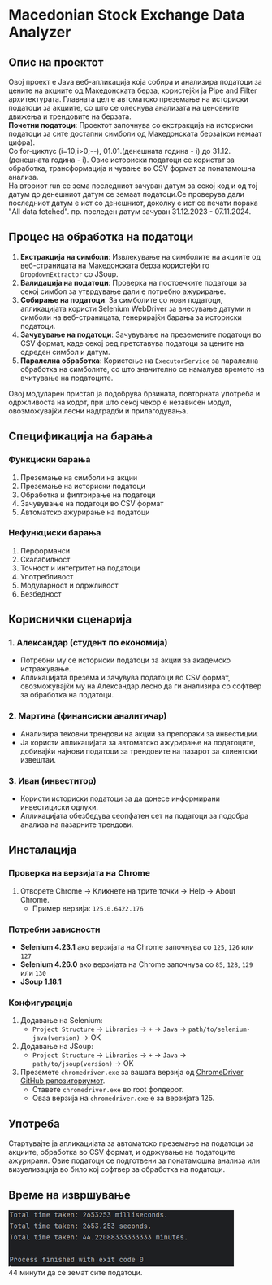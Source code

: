 # Macedonian Stock Exchange Data Analyzer

## Опис на проектот

Овој проект е Java веб-апликација која собира и анализира податоци за цените на акциите од Македонската берза, користејќи ја Pipe and Filter архитектурата. Главната цел е автоматско преземање на историски податоци за акциите, со што се олеснува анализата на ценовните движења и трендовите на берзата.<br>
<b>Почетни податоци</b>: Проектот започнува со екстракција на историски податоци за сите достапни симболи од Македонската берза(кои немаат цифра).<br>Со for-циклус (i=10;i>0;--), 01.01.(денешната година - i) до 31.12.(денешната година - i). Овие историски податоци се користат за обработка, трансформација и чување во CSV формат за понатамошна анализа.<br>На вториот run се зема последниот зачуван датум за секој код и од тој датум до денешниот датум се земаат податоци.Се проверува дали последниот датум е ист со денешниот, доколку е ист се печати порака "All data fetched". пр. последен датум зачуван 31.12.2023 - 07.11.2024.

## Процес на обработка на податоци

1. **Екстракција на симболи**: Извлекување на симболите на акциите од веб-страницата на Македонската берза користејќи го `DropdownExtractor` со JSoup.
2. **Валидација на податоци**: Проверка на постоечките податоци за секој симбол за утврдување дали е потребно ажурирање.
3. **Собирање на податоци**: За симболите со нови податоци, апликацијата користи Selenium WebDriver за внесување датуми и симболи на веб-страницата, генерирајќи барања за историски податоци.
4. **Зачувување на податоци**: Зачувување на преземените податоци во CSV формат, каде секој ред претставува податоци за цените на одреден симбол и датум.
5. **Паралелна обработка**: Користење на `ExecutorService` за паралелна обработка на симболите, со што значително се намалува времето на вчитување на податоците.

Овој модуларен пристап ја подобрува брзината, повторната употреба и одржливоста на кодот, при што секој чекор е независен модул, овозможувајќи лесни надградби и прилагодувања.

## Спецификација на барања

### Функциски барања
1. Преземање на симболи на акции
2. Преземање на историски податоци
3. Обработка и филтрирање на податоци
4. Зачувување на податоци во CSV формат
5. Автоматско ажурирање на податоци

### Нефункциски барања
1. Перформанси
2. Скалабилност
3. Точност и интегритет на податоци
4. Употребливост
5. Модуларност и одржливост
6. Безбедност

## Кориснички сценарија

### 1. **Александар (студент по економија)**
   - Потребни му се историски податоци за акции за академско истражување.
   - Апликацијата презема и зачувува податоци во CSV формат, овозможувајќи му на Александар лесно да ги анализира со софтвер за обработка на податоци.

### 2. **Мартина (финансиски аналитичар)**
   - Анализира тековни трендови на акции за препораки за инвестиции.
   - Ја користи апликацијата за автоматско ажурирање на податоците, добивајќи најнови податоци за трендовите на пазарот за клиентски извештаи.

### 3. **Иван (инвеститор)**
   - Користи историски податоци за да донесе информирани инвестициски одлуки.
   - Апликацијата обезбедува сеопфатен сет на податоци за подобра анализа на пазарните трендови.

## Инсталација

### Проверка на верзијата на Chrome
1. Отворете Chrome -> Кликнете на трите точки -> Help -> About Chrome.
   - Пример верзија: `125.0.6422.176`

### Потребни зависности
- **Selenium 4.23.1** ако верзијата на Chrome започнува со `125`, `126` или `127`
- **Selenium 4.26.0** ако верзијата на Chrome започнува со `85`, `128`, `129` или `130`
- **JSoup 1.18.1**

### Конфигурација
1. Додавање на Selenium:
   - `Project Structure` -> `Libraries` -> `+` -> `Java` -> `path/to/selenium-java(version)` -> OK
2. Додавање на JSoup:
   - `Project Structure` -> `Libraries` -> `+` -> `Java` -> `path/to/jsoup(version)` -> OK
3. Преземете `chromedriver.exe` за вашата верзија од [ChromeDriver GitHub репозиториумот](https://github.com/dreamshao/chromedriver).
   - Ставете `chromedriver.exe` во root фолдерот.
   - Оваа верзија на `chromedriver.exe` е за верзијата 125.

## Употреба

Стартувајте ја апликацијата за автоматско преземање на податоци за акциите, обработка во CSV формат, и одржување на податоците ажурирани. Овие податоци се подготвени за понатамошна анализа или визуелизација во било кој софтвер за обработка на податоци.

## Време на извршување
![Време на извршување](Time_execute_Fetched_Files.png)<br>
44 минути да се земат сите податоци.
